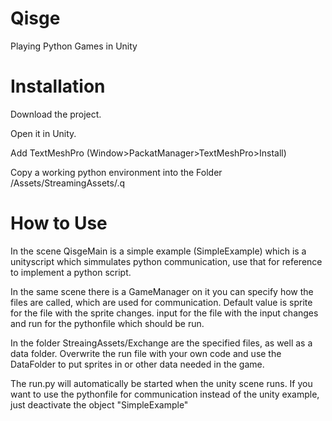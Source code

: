# Qisge
Playing Python Games in Unity

# Installation

Download the project.

Open it in Unity.

Add TextMeshPro (Window>PackatManager>TextMeshPro>Install)

Copy a working python environment into the Folder /Assets/StreamingAssets/.q

# How to Use

In the scene QisgeMain is a simple example (SimpleExample) which is a unityscript which simmulates python communication, use that for reference to implement a python script.

In the same scene there is a GameManager on it you can specify how the files are called, which are used for communication. 
Default value is sprite for the file with the sprite changes. input for the file with the input changes and run for the pythonfile which should be run.

In the folder StreaingAssets/Exchange are the specified files, as well as a data folder. Overwrite the run file with your own code and use the DataFolder to put sprites in
or other data needed in the game.

The run.py will automatically be started when the unity scene runs. If you want to use the pythonfile for communication instead of the unity example, just deactivate the object "SimpleExample"
